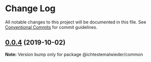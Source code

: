 # Change Log

All notable changes to this project will be documented in this file.
See [Conventional Commits](https://conventionalcommits.org) for commit guidelines.

## [0.0.4](https://github.com/ichtestemalwieder/lerna/compare/v0.0.3...v0.0.4) (2019-10-02)

**Note:** Version bump only for package @ichtestemalwieder/common
